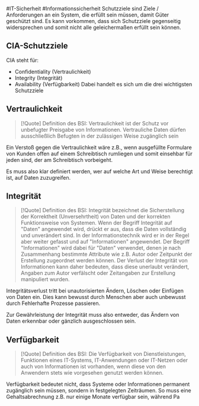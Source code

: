 #IT-Sicherheit #Informationssicherheit
Schutzziele sind Ziele / Anforderungen an ein System, die erfüllt sein müssen, damit Güter geschützt sind. Es kann vorkommen, dass sich Schutzziele gegenseitig widersprechen und somit nicht alle geleichermaßen erfüllt sein können.

## CIA-Schutzziele
CIA steht für:
+ Confidentiality (Vertraulichkeit)
+ Integrity (Integrität)
+ Availability (Verfügbarkeit)
Dabei handelt es sich um die drei wichtigsten Schutzziele

## Vertraulichkeit 
> [!Quote] Definition des BSI:
>Vertraulichkeit ist der Schutz vor unbefugter Preisgabe von Informationen. Vertrauliche Daten dürfen ausschließlich Befugten in der zulässigen Weise zugänglich sein

Ein Verstoß gegen die Vertraulichkeit wäre z.B., wenn ausgefüllte Formulare von Kunden offen auf einem Schreibtisch rumliegen und somit einsehbar für jeden sind, der am Schreibtisch vorbeigeht.

Es muss also klar definiert werden, wer auf welche Art und Weise berechtigt ist, auf Daten zuzugreifen.

## Integrität
> [!Quote] Definition des BSI:
> Integrität bezeichnet die Sicherstellung der Korrektheit (Unversehrtheit) von Daten und der korrekten Funktionsweise von Systemen. Wenn der Begriff Integrität auf "Daten" angewendet wird, drückt er aus, dass die Daten vollständig und unverändert sind. In der Informationstechnik wird er in der Regel aber weiter gefasst und auf "Informationen" angewendet. Der Begriff "Informationen" wird dabei für "Daten" verwendet, denen je nach Zusammenhang bestimmte Attribute wie z.B. Autor oder Zeitpunkt der Erstellung zugeordnet werden können. Der Verlust der Integrität von Informationen kann daher bedeuten, dass diese unerlaubt verändert, Angaben zum Autor verfälscht oder Zeitangaben zur Erstellung manipuliert wurden.

Integritätsverlust tritt bei unautorisierten Ändern, Löschen oder Einfügen von Daten ein. Dies kann bewusst durch Menschen aber auch unbewusst durch Fehlerhafte Prozesse passieren. 

Zur Gewährleistung der Integrität muss also entweder, das Ändern von Daten erkennbar oder gänzlich ausgeschlossen sein.

## Verfügbarkeit
> [!Quote] Definition des BSI:
> Die Verfügbarkeit von Dienstleistungen, Funktionen eines IT-Systems, IT-Anwendungen oder IT-Netzen oder auch von Informationen ist vorhanden, wenn diese von den Anwendern stets wie vorgesehen genutzt werden können.

Verfügbarkeit bedeutet nicht, dass Systeme oder Informationen permanent zugänglich sein müssen, sondern in festgelegten Zeiträumen. So muss eine Gehaltsabrechnung z.B. nur einige Monate verfügbar sein, während Pa


